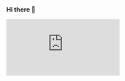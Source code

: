 ### Hi there 👋
  [![My Stats](https://github-stats-evirunurm.vercel.app/api/stats.js?username=Asimendi&peng=false)](https://github.com/evirunurm/github-stats)
